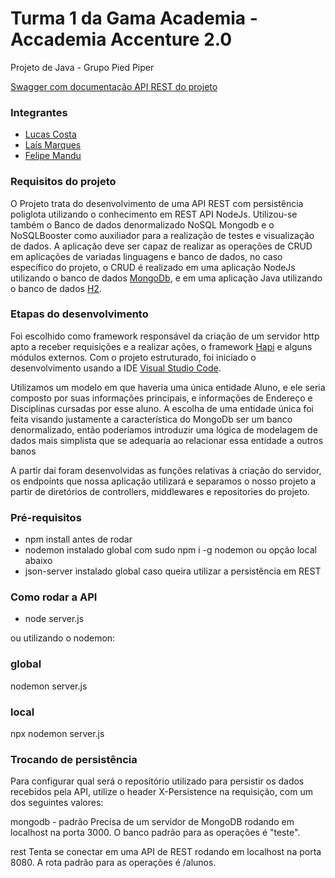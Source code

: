 # Turma 1 da Gama Academia - Accademia Accenture 2.0
Projeto de Java - Grupo Pied Piper

[Swagger com documentação API REST do projeto](https://piedpiper-gama-java.herokuapp.com/index.html)


### Integrantes
- [Lucas Costa](https://github.com/lucasccosta)
- [Laís Marques](https://github.com/laismarques)
- [Felipe Mandu](https://github.com/felipemandu)

### Requisitos do projeto
O Projeto trata do desenvolvimento de uma API REST com persistência poliglota utilizando o conhecimento em REST API NodeJs. Utilizou-se também o Banco de dados denormalizado NoSQL Mongodb e o NoSQLBooster como auxiliador para a realização de testes e visualização de dados. A aplicação deve ser capaz de realizar as operações de CRUD em aplicações de variadas linguagens e banco de dados, no caso específico do projeto, o CRUD é realizado em uma aplicação NodeJs utilizando o banco de dados [MongoDb](https://www.mongodb.com/), e em uma aplicação Java utilizando o banco de dados [H2]( http://www.h2database.com/html/main.html).


### Etapas do desenvolvimento
Foi escolhido como  framework responsável da criação de um servidor http apto a receber requisições e a realizar ações, o framework [Hapi](https://hapi.dev/) e alguns módulos externos. Com o projeto estruturado, foi iniciado o desenvolvimento usando a IDE [Visual Studio Code](https://code.visualstudio.com/).

Utilizamos um modelo em que haveria uma única entidade Aluno, e ele seria composto por suas informações principais, e informações de Endereço e Disciplinas cursadas por esse aluno. A escolha de uma entidade única foi feita visando justamente a característica do MongoDb ser um banco denormalizado, então poderíamos introduzir uma lógica de modelagem de dados mais simplista que se adequaria ao relacionar essa entidade a outros banos

A partir daí foram desenvolvidas as funções relativas à criação do servidor, os endpoints que nossa aplicação utilizará e separamos o nosso projeto a partir de diretórios de controllers, middlewares e repositories do projeto.

### Pré-requisitos
- npm install antes de rodar
- nodemon instalado global com sudo npm i -g nodemon ou opção local abaixo
- json-server instalado global caso queira utilizar a persistência em REST

### Como rodar a API
- node server.js

ou utilizando o nodemon:

### global
nodemon server.js

### local
npx nodemon server.js

### Trocando de persistência

Para configurar qual será o repositório utilizado para persistir os dados recebidos pela API, utilize o header X-Persistence na requisição, com um dos seguintes valores:

mongodb - padrão
Precisa de um servidor de MongoDB rodando em localhost na porta 3000. O banco padrão para as operações é "teste".

rest
Tenta se conectar em uma API de REST rodando em localhost na porta 8080. A rota padrão para as operações é /alunos.
